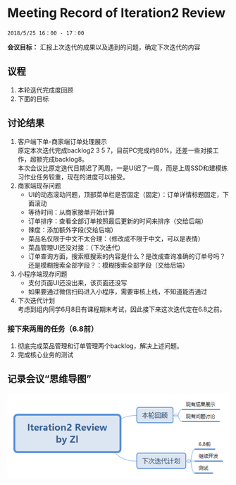 # Meeting Record of Iteration2 Review

`2018/5/25 16：00 - 17：00`

**会议目标：**
汇报上次迭代的成果以及遇到的问题，确定下次迭代的内容

## 议程

1. 本轮迭代完成度回顾
2. 下面的目标


## 讨论结果

1. 客户端下单-商家端订单处理展示  
原定本次迭代完成backlog2 3 5 7，目前PC完成约80%，还差一些对接工作，超额完成backlog8。  
本次会议比原定迭代日期迟了两周，一是UI迟了一周，而是上周SSD和建模练习作业任务较重，现在的进度可以接受。
2. 商家端现存问题
    - UI的动态滚动问题，顶部菜单栏是否固定（固定）：订单详情标题固定，下面滚动
    - 等待时间：从商家接单开始计算
    - 订单排序：查看全部订单按照最后更新的时间来排序（交给后端）
    - 辣度：添加额外字段(交给后端）
    - 菜品名仅限于中文不太合理：（修改成不限于中文，可以是表情）
    - 菜品管理UI还没对接：（下次迭代）
    - 订单查询方面，搜索框搜索的内容是什么？是改成查询准确的订单号吗？还是模糊搜索全部字段？：模糊搜索全部字段（交给后端）
3. 小程序端现存问题
    - 支付页面UI还没出来，该页面还没写
    - 如果要通过微信扫码进入小程序，需要审核上线，不知道能否通过
4. 下次迭代计划  
考虑到组内同学6月8日有课程期末考试，因此接下来这次迭代定在6.8之前。

### 接下来两周的任务（6.8前）
1. 彻底完成菜品管理和订单管理两个backlog，解决上述问题。
2. 完成核心业务的测试

## 记录会议“思维导图”
![第二轮迭代回顾](../image/Iteration2-Review会议记录.png)
